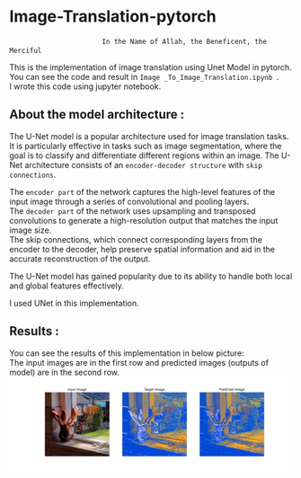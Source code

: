 # Image-Translation-pytorch
                           In the Name of Allah, the Beneficent, the Merciful
                           
This is the implementation of image translation using Unet Model in pytorch. </br>
You can see the code and result in ```Image _To_Image_Translation.ipynb ```.</br>
I wrote this code using jupyter notebook.</br>

## About the model architecture : 
The U-Net model is a popular architecture used for image translation tasks. It is particularly effective in tasks such as image segmentation, where the goal is to classify and differentiate different regions within an image. The U-Net architecture consists of an ```encoder-decoder structure``` with ```skip connections```.</br>

The ```encoder part``` of the network captures the high-level features of the input image through a series of convolutional and pooling layers.</br>
The ```decoder part``` of the network uses upsampling and transposed convolutions to generate a high-resolution output that matches the input image size.</br>
The skip connections, which connect corresponding layers from the encoder to the decoder, help preserve spatial information and aid in the accurate reconstruction of the output.</br>

The U-Net model has gained popularity due to its ability to handle both local and global features effectively. </br>

I used UNet in this implementation. </br>

## Results :
You can see the results of this implementation in below picture:</br>
The input images are in the first row and predicted images (outputs of model) are in the second row.</br>
![image](https://github.com/afshari-maryam/Image-Translation-Pix2Pix/blob/main/pred_results/run%3A%203.png)


